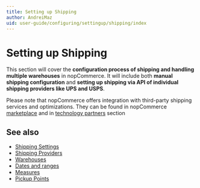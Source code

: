 ```yaml
---
title: Setting up Shipping
author: AndreiMaz
uid: user-guide/configuring/settingup/shipping/index
---
```

# Setting up Shipping

This section will cover the **configuration process of shipping and handling multiple warehouses** in nopCommerce. It will include both **manual shipping configuration** and **setting up shipping via API of individual shipping providers like UPS and USPS**.

Please note that nopCommerce offers integration with third-party shipping services and optimizations. They can be found in nopCommerce [marketplace](http://www.nopcommerce.com/marketplace) and in [technology partners](http://www.nopcommerce.com/technology-partners) section

## See also

* [Shipping Settings](xref:user-guide/configuring/settingup/shipping/settings)
* [Shipping Providers](xref:user-guide/configuring/settingup/shipping/providers/index)
* [Warehouses](xref:user-guide/configuring/settingup/shipping/warehouses)
* [Dates and ranges](xref:user-guide/configuring/settingup/shipping/dates-ranges)
* [Measures](xref:user-guide/configuring/settingup/shipping/measures)
* [Pickup Points](xref:user-guide/configuring/settingup/shipping/pickup-Points)
